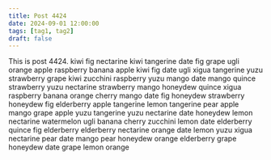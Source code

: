 ```yaml
---
title: Post 4424
date: 2024-09-01 12:00:00
tags: [tag1, tag2]
draft: false
---
```

This is post 4424.
kiwi
fig
nectarine
kiwi
tangerine
date
fig
grape
ugli
orange
apple
raspberry
banana
apple
kiwi
fig
date
ugli
xigua
tangerine
yuzu
strawberry
grape
kiwi
zucchini
raspberry
yuzu
mango
date
mango
quince
strawberry
yuzu
nectarine
strawberry
mango
honeydew
quince
xigua
raspberry
banana
orange
cherry
mango
date
fig
honeydew
strawberry
honeydew
fig
elderberry
apple
tangerine
lemon
tangerine
pear
apple
mango
grape
apple
yuzu
tangerine
yuzu
nectarine
date
honeydew
lemon
nectarine
watermelon
ugli
banana
cherry
zucchini
lemon
date
elderberry
quince
fig
elderberry
elderberry
nectarine
orange
date
lemon
yuzu
xigua
nectarine
pear
date
mango
pear
honeydew
orange
elderberry
grape
honeydew
date
grape
lemon
orange
